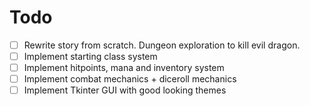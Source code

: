 # Todo

- [ ] Rewrite story from scratch. Dungeon exploration to kill evil dragon.
- [ ] Implement starting class system
- [ ] Implement hitpoints, mana and inventory system
- [ ] Implement combat mechanics + diceroll mechanics
- [ ] Implement Tkinter GUI with good looking themes